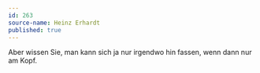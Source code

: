 ```yaml
---
id: 263
source-name: Heinz Erhardt
published: true
---
```

Aber wissen Sie, man kann sich ja nur irgendwo hin fassen, wenn dann nur am Kopf.
